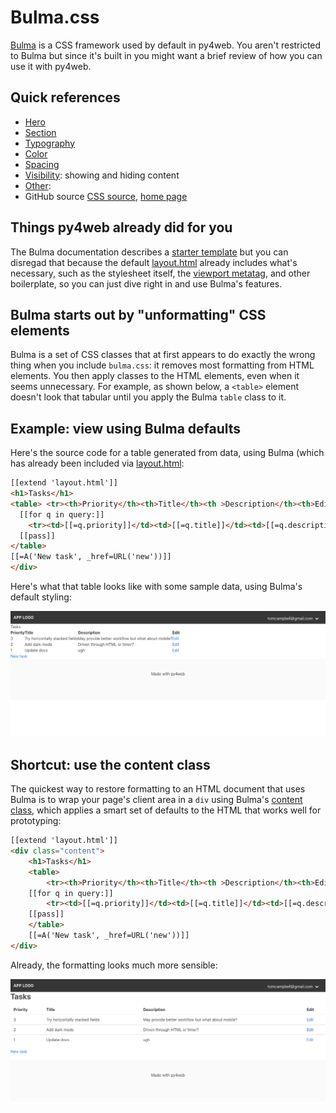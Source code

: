 # Bulma.css

[Bulma](https://bulma.io/) is a CSS framework used by default in py4web. 
You aren't restricted to Bulma but since it's built in you might want
a brief review of how you can use it with py4web.

## Quick references

* [Hero](https://bulma.io/documentation/layout/hero/)
* [Section](https://bulma.io/documentation/layout/section/)
* [Typography](https://bulma.io/documentation/helpers/typography-helpers/)
* [Color](https://bulma.io/documentation/helpers/color-helpers/)
* [Spacing](https://bulma.io/documentation/helpers/spacing-helpers/)
* [Visibility](https://bulma.io/documentation/helpers/visibility-helpers/): showing and hiding content
* [Other](https://bulma.io/documentation/helpers/other-helpers/): 
* GitHub source [CSS source](https://github.com/jgthms/bulma/blob/master/css/bulma.css), [home page](https://github.com/jgthms/bulma)

## Things py4web already did for you

The Bulma documentation describes a [starter template](https://bulma.io/documentation/overview/start/) but you can disregad that because the default [layout.html](layout-html.md) already includes what's necessary, such as the stylesheet itself, the [viewport metatag](https://developer.mozilla.org/en-US/docs/Mozilla/Mobile/Viewport_meta_tag), and other boilerplate, so you can just dive right in and use Bulma's features.

## Bulma starts out by "unformatting" CSS elements

Bulma is a set of CSS classes that at first appears to do exactly
the wrong thing when you include `bulma.css`: it removes most formatting from
HTML elements. You then apply classes to the HTML elements, even when it seems unnecessary. For example, as shown below, a `<table>` element doesn't look that tabular until you apply the Bulma `table` class to it.

## Example: view using Bulma defaults

Here's the source code for a table generated from data, using Bulma (which has already been included via [layout.html](layout-html.md):

```html
[[extend 'layout.html']]
<h1>Tasks</h1>
<table> <tr><th>Priority</th><th>Title</th><th >Description</th><th>Edit</th></tr>
  [[for q in query:]]
    <tr><td>[[=q.priority]]</td><td>[[=q.title]]</td><td>[[=q.description]]</td><td>[[=A('Edit', _href=URL('edit', q.id))]]</td></tr>
  [[pass]]
</table>
[[=A('New task', _href=URL('new'))]]    
</div>
```
Here's what that table looks like with some sample data, using Bulma's default styling:

![Screen shot of Bulma table with default formatting](assets/img/default-bulma-table.png)

## Shortcut: use the content class

The quickest way to restore formatting to an HTML document that uses Bulma is to wrap your page's client area in a `div` using Bulma's [content class](https://bulma.io/documentation/overview/classes/), which applies a smart set of defaults to the HTML that works well for prototyping:


```html
[[extend 'layout.html']]
<div class="content">
    <h1>Tasks</h1>
    <table>
        <tr><th>Priority</th><th>Title</th><th >Description</th><th>Edit</th></tr>
    [[for q in query:]]
        <tr><td>[[=q.priority]]</td><td>[[=q.title]]</td><td>[[=q.description]]</td><td>[[=A('Edit', _href=URL('edit', q.id))]]</td></tr>
    [[pass]]
    </table>
    [[=A('New task', _href=URL('new'))]]    
</div>
```

Already, the formatting looks much more sensible:

![Screen shot of a Bulma page using the content class](assets/img/bulma-content-tag-example.png)



